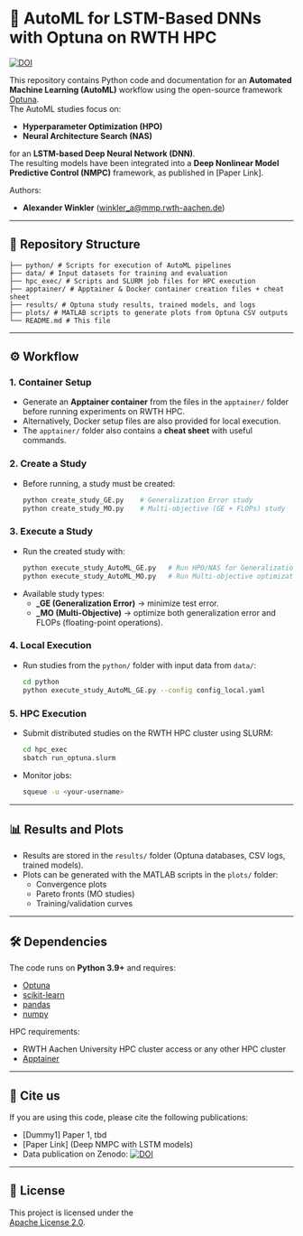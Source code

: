 # 🤖 AutoML for LSTM-Based DNNs with Optuna on RWTH HPC

[![DOI](https://zenodo.org/badge/1036036262.svg)](https://doi.org/10.5281/zenodo.16903152)

This repository contains Python code and documentation for an **Automated Machine Learning (AutoML)** workflow using the open-source framework [Optuna](https://optuna.org/).  
The AutoML studies focus on:  

- **Hyperparameter Optimization (HPO)**  
- **Neural Architecture Search (NAS)**  

for an **LSTM-based Deep Neural Network (DNN)**.  
The resulting models have been integrated into a **Deep Nonlinear Model Predictive Control (NMPC)** framework, as published in [Paper Link].  

Authors:  
- **Alexander Winkler** (winkler_a@mmp.rwth-aachen.de)  

---
  
## 📂 Repository Structure

	├── python/ # Scripts for execution of AutoML pipelines
	├── data/ # Input datasets for training and evaluation
	├── hpc_exec/ # Scripts and SLURM job files for HPC execution
	├── apptainer/ # Apptainer & Docker container creation files + cheat sheet
	├── results/ # Optuna study results, trained models, and logs
	├── plots/ # MATLAB scripts to generate plots from Optuna CSV outputs
	└── README.md # This file


---

## ⚙️ Workflow

### 1. Container Setup
- Generate an **Apptainer container** from the files in the `apptainer/` folder before running experiments on RWTH HPC.  
- Alternatively, Docker setup files are also provided for local execution.  
- The `apptainer/` folder also contains a **cheat sheet** with useful commands.  

### 2. Create a Study
- Before running, a study must be created:  
  ```bash
  python create_study_GE.py    # Generalization Error study
  python create_study_MO.py    # Multi-objective (GE + FLOPs) study
  ```

### 3. Execute a Study
- Run the created study with:  
  ```bash
  python execute_study_AutoML_GE.py   # Run HPO/NAS for Generalization Error
  python execute_study_AutoML_MO.py   # Run Multi-objective optimization
  ```
- Available study types:  
  - **_GE (Generalization Error)** → minimize test error.  
  - **_MO (Multi-Objective)** → optimize both generalization error and FLOPs (floating-point operations).  

### 4. Local Execution
- Run studies from the `python/` folder with input data from `data/`:  
  ```bash
  cd python
  python execute_study_AutoML_GE.py --config config_local.yaml
  ```

### 5. HPC Execution
- Submit distributed studies on the RWTH HPC cluster using SLURM:  
  ```bash
  cd hpc_exec
  sbatch run_optuna.slurm
  ```
- Monitor jobs:  
  ```bash
  squeue -u <your-username>
  ```

---

## 📊 Results and Plots

- Results are stored in the `results/` folder (Optuna databases, CSV logs, trained models).  
- Plots can be generated with the MATLAB scripts in the `plots/` folder:  
  - Convergence plots  
  - Pareto fronts (MO studies)  
  - Training/validation curves  

---

## 🛠 Dependencies

The code runs on **Python 3.9+** and requires:  
- [Optuna](https://optuna.org/)  
- [scikit-learn](https://scikit-learn.org/stable/)  
- [pandas](https://pandas.pydata.org/)  
- [numpy](https://numpy.org/)  

HPC requirements:  
- RWTH Aachen University HPC cluster access or any other HPC cluster 
- [Apptainer](https://apptainer.org/)  

---

## 📑 Cite us

If you are using this code, please cite the following publications:  
- [Dummy1] Paper 1, tbd   
- [Paper Link] (Deep NMPC with LSTM models)
- Data publication on Zenodo:
[![DOI](https://zenodo.org/badge/1036036262.svg)](https://doi.org/10.5281/zenodo.16902579) 

---

## 📜 License

This project is licensed under the  
[Apache License 2.0](https://www.apache.org/licenses/LICENSE-2.0.txt).  
